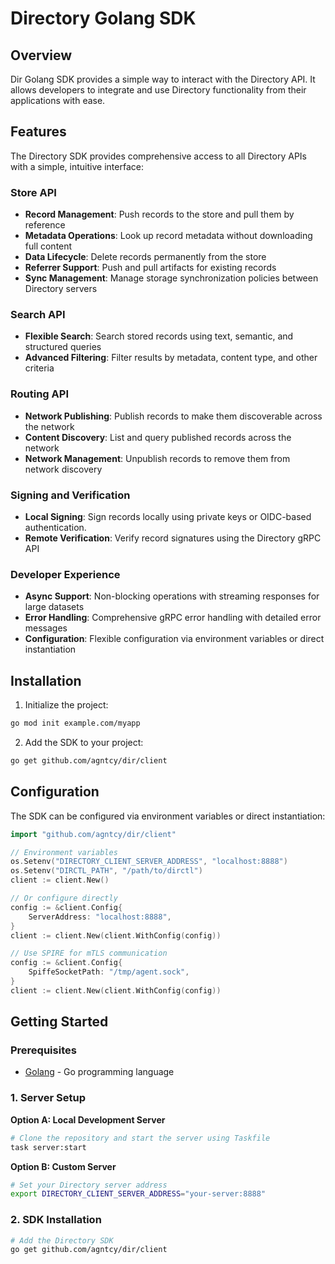 # Directory Golang SDK

## Overview

Dir Golang SDK provides a simple way to interact with the Directory API.
It allows developers to integrate and use Directory functionality from their applications with ease.

## Features

The Directory SDK provides comprehensive access to all Directory APIs with a simple, intuitive interface:

### **Store API**
- **Record Management**: Push records to the store and pull them by reference
- **Metadata Operations**: Look up record metadata without downloading full content
- **Data Lifecycle**: Delete records permanently from the store
- **Referrer Support**: Push and pull artifacts for existing records
- **Sync Management**: Manage storage synchronization policies between Directory servers

### **Search API**
- **Flexible Search**: Search stored records using text, semantic, and structured queries
- **Advanced Filtering**: Filter results by metadata, content type, and other criteria

### **Routing API**
- **Network Publishing**: Publish records to make them discoverable across the network
- **Content Discovery**: List and query published records across the network
- **Network Management**: Unpublish records to remove them from network discovery

### **Signing and Verification**
- **Local Signing**: Sign records locally using private keys or OIDC-based authentication. 
- **Remote Verification**: Verify record signatures using the Directory gRPC API

### **Developer Experience**
- **Async Support**: Non-blocking operations with streaming responses for large datasets
- **Error Handling**: Comprehensive gRPC error handling with detailed error messages
- **Configuration**: Flexible configuration via environment variables or direct instantiation

## Installation

1. Initialize the project:
```bash
go mod init example.com/myapp
```

2. Add the SDK to your project:
```bash
go get github.com/agntcy/dir/client
```

## Configuration

The SDK can be configured via environment variables or direct instantiation:

```go
import "github.com/agntcy/dir/client"

// Environment variables
os.Setenv("DIRECTORY_CLIENT_SERVER_ADDRESS", "localhost:8888")
os.Setenv("DIRCTL_PATH", "/path/to/dirctl")
client := client.New()

// Or configure directly
config := &client.Config{
    ServerAddress: "localhost:8888",
}
client := client.New(client.WithConfig(config))

// Use SPIRE for mTLS communication
config := &client.Config{
    SpiffeSocketPath: "/tmp/agent.sock",
}
client := client.New(client.WithConfig(config))
```

## Getting Started

### Prerequisites

- [Golang](https://golang.org/dl/) - Go programming language

### 1. Server Setup

**Option A: Local Development Server**

```bash
# Clone the repository and start the server using Taskfile
task server:start
```

**Option B: Custom Server**

```bash
# Set your Directory server address
export DIRECTORY_CLIENT_SERVER_ADDRESS="your-server:8888"
```

### 2. SDK Installation

```bash
# Add the Directory SDK
go get github.com/agntcy/dir/client
```
